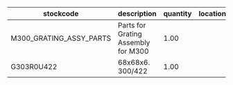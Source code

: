 |stockcode|description|quantity|location|
|---------|-----------|--------|--------|
|M300_GRATING_ASSY_PARTS|Parts for Grating Assembly for M300|1.00||
|G303R0U422|68x68x6. 300/422|1.00||

